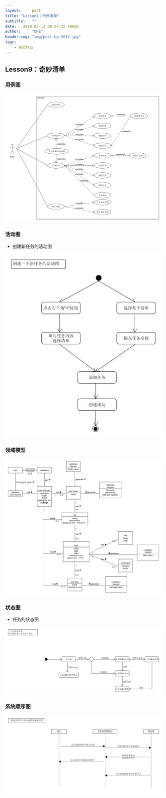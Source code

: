 ```yaml
---
layout:     post
title: "Lesson9：奇妙清单"
subtitle:   ""
date:   2018-05-13 09:54:22 +0800
author:     "ONE"
header-img: "img/post-bg-2015.jpg"
tags:
    - 系分作业
---
```


## Lesson9：奇妙清单

### 用例图

![](/img/in-post/lesson9/用例图.jpg)

### 活动图

* 创建新任务的活动图

![](/img/in-post/lesson9/uml_activity.jpg)

### 领域模型

![](/img/in-post/lesson9/领域模型.jpg)

### 状态图

* 任务的状态图

![](/img/in-post/lesson9/uml_state.jpg)

### 系统顺序图

![](/img/in-post/lesson9/uml_sequence.jpg)

